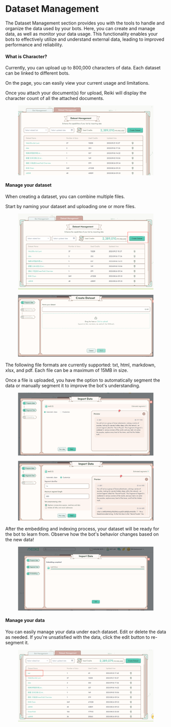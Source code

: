 # Dataset Management

The Dataset Management section provides you with the tools to handle and organize the data used by your bots. Here, you can create and manage data, as well as monitor your data usage. This functionality enables your bots to effectively utilize and understand external data, leading to improved performance and reliability.

#### What is Character?

Currently, you can upload up to 800,000 characters of data. Each dataset can be linked to different bots.

On the page, you can easily view your current usage and limitations.

Once you attach your document(s) for upload, Reiki will display the character count of all the attached documents.

<figure><img src="../../.gitbook/assets/1695634614934.png" alt=""><figcaption></figcaption></figure>

#### Manage your dataset

When creating a dataset, you can combine multiple files.&#x20;

Start by naming your dataset and uploading one or more files.

<figure><img src="../../.gitbook/assets/1695634694386.png" alt=""><figcaption></figcaption></figure>

<figure><img src="../../.gitbook/assets/image.png" alt=""><figcaption></figcaption></figure>



The following file formats are currently supported: txt, html, markdown, xlsx, and pdf. Each file can be a maximum of 15MB in size.

Once a file is uploaded, you have the option to automatically segment the data or manually segment it to improve the bot's understanding.

<figure><img src="../../.gitbook/assets/1695634778589.png" alt=""><figcaption></figcaption></figure>

<figure><img src="../../.gitbook/assets/1695634801582 (1).png" alt=""><figcaption></figcaption></figure>

After the embedding and indexing process, your dataset will be ready for the bot to learn from. Observe how the bot's behavior changes based on the new data!

<figure><img src="../../.gitbook/assets/1695634855945.png" alt=""><figcaption></figcaption></figure>

#### Manage your data

You can easily manage your data under each dataset. Edit or delete the data as needed. If you're unsatisfied with the data, click the edit button to re-segment it.

<figure><img src="../../.gitbook/assets/1695634893089.png" alt=""><figcaption></figcaption></figure>
